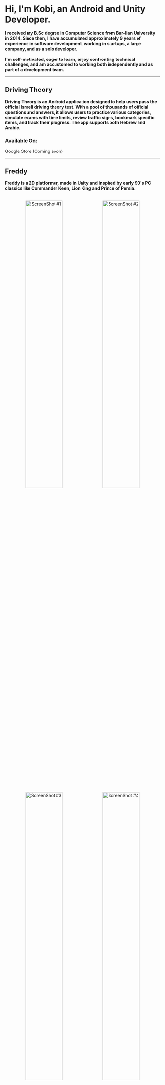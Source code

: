 <h1>Hi, I'm Kobi, an Android and Unity Developer.</h1>
<b>I received my B.Sc degree in Computer Science from Bar-Ilan University in 2014. Since then, I have accumulated approximately 9 years of experience in software development, working in startups, a large company, and as a solo developer.
</br>
</br>
I'm self-motivated, eager to learn, enjoy confronting technical challenges, and am accustomed to working both independently and as part of a development team.
</b>

---

<h2>Driving Theory</h2>
<b>Driving Theory is an Android application designed to help users pass the official Israeli driving theory test. With a pool of thousands of official questions and answers, it allows users to practice various categories, simulate exams with time limits, review traffic signs, bookmark specific items, and track their progress. The app supports both Hebrew and Arabic.</b>
<h3>Available On:</h3>
Google Store (Coming soon)

---

<h2>Freddy</h2>
<b>Freddy is a 2D platformer, made in Unity and inspired by early 90's PC classics like Commander Keen, Lion King and Prince of Persia. </b>
</br>
</br>

<p align="center">
  <img src="https://img.itch.zone/aW1hZ2UvODA4NTIxLzQ1MzE5NjEucG5n/original/m7GnFT.png" height="49%" width="49%" alt="ScreenShot #1">
  <img src="https://img.itch.zone/aW1hZ2UvODA4NTIxLzQ1MzE5NjMucG5n/original/A3fUAo.png" height="49%" width="49%" alt="ScreenShot #2">
</p>
<p align="center">
  <img src="https://img.itch.zone/aW1hZ2UvODA4NTIxLzQ1MzIzNTYucG5n/original/0CflfF.png" height="49%" width="49%" alt="ScreenShot #3">
  <img src="https://img.itch.zone/aW1hZ2UvODA4NTIxLzQ1MzE5NjIucG5n/original/sxv2jC.png" height="49%" width="49%" alt="ScreenShot #4">
</p>

Check out the trailer:<br>
[![Watch the video](https://img.youtube.com/vi/PgrztBLbNvw/0.jpg)](https://www.youtube.com/watch?v=PgrztBLbNvw)

<h3>Available On:</h3>
<a href="https://freddy2dgame.itch.io/freddy/">Freddy on Itch.Io</a>
<a href="https://gamejolt.com/games/Freddy/552255/">Freddy On GameJolt</a>

---

<h2>Planet Crush</h2>
<b>PlanetCrush is a prototype for a match-3 game.</b>
<p align="center">
  <img src="https://img.itch.zone/aW1hZ2UvODA4NTIxLzQ1MzIzNTYucG5n/original/0CflfF.png" height="49%" width="49%" alt="ScreenShot #3">
  <img src="https://imgur.com/Uc0LzDM" height="49%" width="49%" alt="ScreenShot #4">
</p>
![Project Demo](https://drive.google.com/uc?export=view&id=1XvFDOgQ6iqkbAsxuMqq1GVFHLmhdIcSg)

<h3>Available On:</h3>
<a href="https://github.com/kobersky/PlanetCrushWip/">Github Repo</a>

